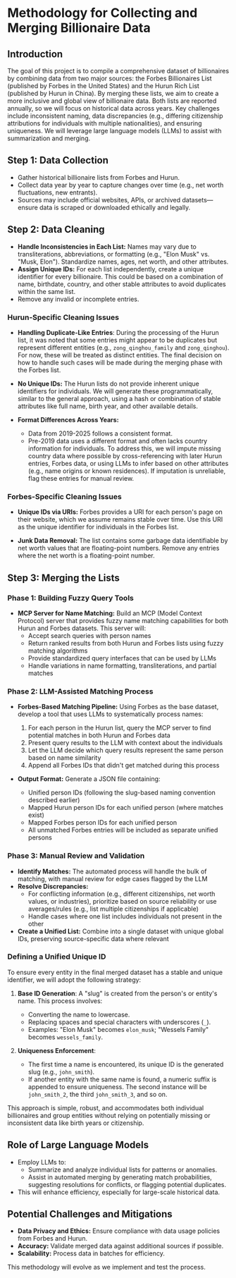 # Methodology for Collecting and Merging Billionaire Data

## Introduction

The goal of this project is to compile a comprehensive dataset of billionaires by combining data from two major sources: the Forbes Billionaires List (published by Forbes in the United States) and the Hurun Rich List (published by Hurun in China). By merging these lists, we aim to create a more inclusive and global view of billionaire data. Both lists are reported annually, so we will focus on historical data across years. Key challenges include inconsistent naming, data discrepancies (e.g., differing citizenship attributions for individuals with multiple nationalities), and ensuring uniqueness. We will leverage large language models (LLMs) to assist with summarization and merging.

## Step 1: Data Collection

- Gather historical billionaire lists from Forbes and Hurun.
- Collect data year by year to capture changes over time (e.g., net worth fluctuations, new entrants).
- Sources may include official websites, APIs, or archived datasets—ensure data is scraped or downloaded ethically and legally.

## Step 2: Data Cleaning

- **Handle Inconsistencies in Each List:** Names may vary due to transliterations, abbreviations, or formatting (e.g., "Elon Musk" vs. "Musk, Elon"). Standardize names, ages, net worth, and other attributes.
- **Assign Unique IDs:** For each list independently, create a unique identifier for every billionaire. This could be based on a combination of name, birthdate, country, and other stable attributes to avoid duplicates within the same list.
- Remove any invalid or incomplete entries.
### Hurun-Specific Cleaning Issues

- **Handling Duplicate-Like Entries**: During the processing of the Hurun list, it was noted that some entries might appear to be duplicates but represent different entities (e.g., `zong_qinghou_family` and `zong_qinghou`). For now, these will be treated as distinct entities. The final decision on how to handle such cases will be made during the merging phase with the Forbes list.


- **No Unique IDs:** The Hurun lists do not provide inherent unique identifiers for individuals. We will generate these programmatically, similar to the general approach, using a hash or combination of stable attributes like full name, birth year, and other available details.

- **Format Differences Across Years:** 
  - Data from 2019-2025 follows a consistent format.
  - Pre-2019 data uses a different format and often lacks country information for individuals. To address this, we will impute missing country data where possible by cross-referencing with later Hurun entries, Forbes data, or using LLMs to infer based on other attributes (e.g., name origins or known residences). If imputation is unreliable, flag these entries for manual review.

### Forbes-Specific Cleaning Issues

- **Unique IDs via URIs:** Forbes provides a URI for each person's page on their website, which we assume remains stable over time. Use this URI as the unique identifier for individuals in the Forbes list.

- **Junk Data Removal:** The list contains some garbage data identifiable by net worth values that are floating-point numbers. Remove any entries where the net worth is a floating-point number.

## Step 3: Merging the Lists

### Phase 1: Building Fuzzy Query Tools

- **MCP Server for Name Matching:** Build an MCP (Model Context Protocol) server that provides fuzzy name matching capabilities for both Hurun and Forbes datasets. This server will:
  - Accept search queries with person names
  - Return ranked results from both Hurun and Forbes lists using fuzzy matching algorithms
  - Provide standardized query interfaces that can be used by LLMs
  - Handle variations in name formatting, transliterations, and partial matches

### Phase 2: LLM-Assisted Matching Process

- **Forbes-Based Matching Pipeline:** Using Forbes as the base dataset, develop a tool that uses LLMs to systematically process names:
  1. For each person in the Hurun list, query the MCP server to find potential matches in both Hurun and Forbes data
  2. Present query results to the LLM with context about the individuals
  3. Let the LLM decide which query results represent the same person based on name similarity
  4. Append all Forbes IDs that didn't get matched during this process

- **Output Format:** Generate a JSON file containing:
  - Unified person IDs (following the slug-based naming convention described earlier)
  - Mapped Hurun person IDs for each unified person (where matches exist)
  - Mapped Forbes person IDs for each unified person
  - All unmatched Forbes entries will be included as separate unified persons

### Phase 3: Manual Review and Validation

- **Identify Matches:** The automated process will handle the bulk of matching, with manual review for edge cases flagged by the LLM
- **Resolve Discrepancies:** 
  - For conflicting information (e.g., different citizenships, net worth values, or industries), prioritize based on source reliability or use averages/rules (e.g., list multiple citizenships if applicable)
  - Handle cases where one list includes individuals not present in the other
- **Create a Unified List:** Combine into a single dataset with unique global IDs, preserving source-specific data where relevant

### Defining a Unified Unique ID

To ensure every entity in the final merged dataset has a stable and unique identifier, we will adopt the following strategy:

1.  **Base ID Generation**: A "slug" is created from the person's or entity's name. This process involves:
    -   Converting the name to lowercase.
    -   Replacing spaces and special characters with underscores (`_`).
    -   Examples: "Elon Musk" becomes `elon_musk`; "Wessels Family" becomes `wessels_family`.

2.  **Uniqueness Enforcement**:
    -   The first time a name is encountered, its unique ID is the generated slug (e.g., `john_smith`).
    -   If another entity with the same name is found, a numeric suffix is appended to ensure uniqueness. The second instance will be `john_smith_2`, the third `john_smith_3`, and so on.

This approach is simple, robust, and accommodates both individual billionaires and group entities without relying on potentially missing or inconsistent data like birth years or citizenship.

## Role of Large Language Models

- Employ LLMs to:
  - Summarize and analyze individual lists for patterns or anomalies.
  - Assist in automated merging by generating match probabilities, suggesting resolutions for conflicts, or flagging potential duplicates.
- This will enhance efficiency, especially for large-scale historical data.

## Potential Challenges and Mitigations

- **Data Privacy and Ethics:** Ensure compliance with data usage policies from Forbes and Hurun.
- **Accuracy:** Validate merged data against additional sources if possible.
- **Scalability:** Process data in batches for efficiency.

This methodology will evolve as we implement and test the process.

